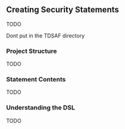 ## Creating Security Statements
TODO

Dont put in the TDSAF directory

### Project Structure
TODO

### Statement Contents
TODO

### Understanding the DSL
TODO